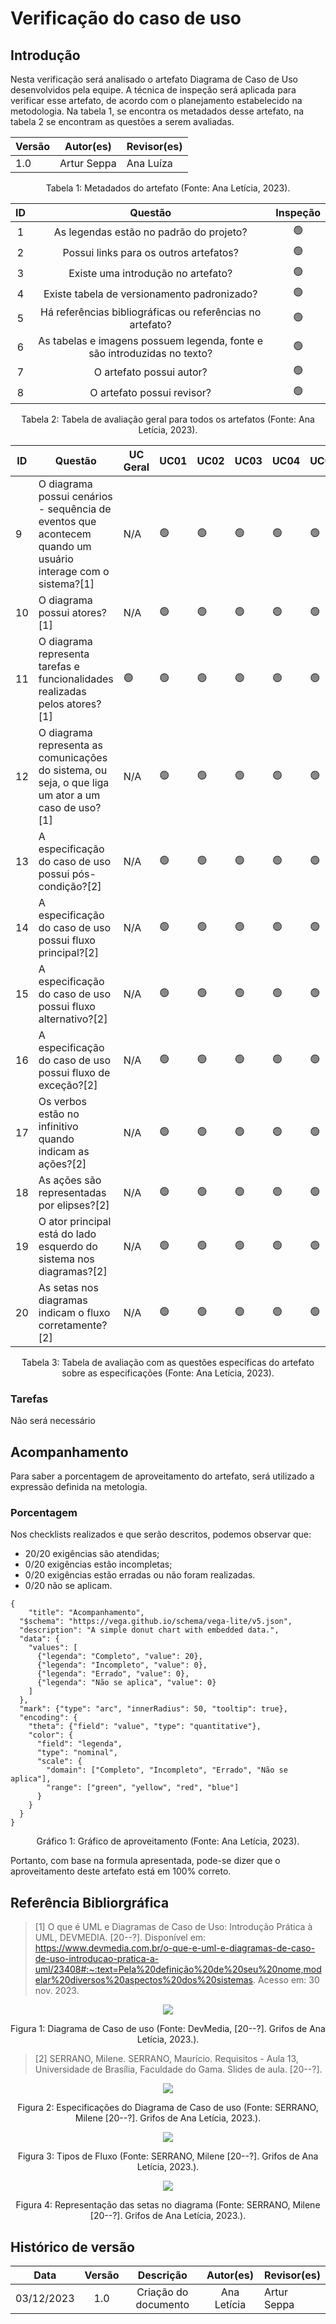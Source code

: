 # Verificação do caso de uso

## Introdução

Nesta verificação será analisado o artefato Diagrama de Caso de Uso desenvolvidos pela equipe. A técnica de inspeção será aplicada para verificar esse artefato, de acordo com o planejamento estabelecido na metodologia. Na tabela 1, se encontra os metadados desse artefato, na tabela 2 se encontram as questões a serem avaliadas.

<center>

| Versão | Autor(es)  | Revisor(es)  |
| ---------------- | ------ | -------- |
| 1.0              | Artur Seppa | Ana Luíza |

</center>

<div style="text-align: center">
<p> Tabela 1: Metadados do artefato (Fonte: Ana Letícia, 2023). </p>
</div>

| ID |                                 Questão                                 | Inspeção |
| :-: | :-----------------------------------------------------------------------: | :--------: |
| 1 |                 As legendas estão no padrão do projeto?                 |     🟢     |
| 2 |                  Possui links para os outros artefatos?                  |     🟢     |
| 3 |                   Existe uma introdução no artefato?                   |     🟢     |
| 4 |                Existe tabela de versionamento padronizado?                |     🟢     |
| 5 |      Há referências bibliográficas ou referências no artefato?      |     🟢     |
| 6 | As tabelas e imagens possuem legenda, fonte e são introduzidas no texto? |     🟢     |
| 7 |                         O artefato possui autor?                         |     🟢     |
| 8 |                        O artefato possui revisor?                        |     🟢     |

<div style="text-align: center">
<p> Tabela 2: Tabela de avaliação geral para todos os artefatos (Fonte: Ana Letícia, 2023). </p>
</div>

| ID | Questão                                                    | UC Geral | UC01 | UC02 | UC03 | UC04 | UC05 | UC06 | UC07 | UC08 | UC09 | 
| -- | ----------------------------------------------------------- | -------- | ---- | ---- | ---- | ---- | ---- | ---- | ---- | ---- | ---- | 
| 9  | O diagrama possui cenários - sequência de eventos que acontecem quando um usuário interage com o sistema?[1]   | N/A      | 🟢   | 🟢   | 🟢   | 🟢   | 🟢   | 🟢   |🟢   | 🟢   | 🟢   | 
| 10 | O diagrama possui atores?[1] | N/A      | 🟢   | 🟢   | 🟢   | 🟢   | 🟢   | 🟢   |🟢   | 🟢   | 🟢   | O que é UML e Diagramas de Caso de Uso: Introdução Prática à UML, DEVMEDIA. |
| 11 | O diagrama representa tarefas e funcionalidades realizadas pelos atores?[1] | 🟢       | 🟢   | 🟢   | 🟢   | 🟢   | 🟢   | 🟢   |🟢   | 🟢   | 🟢   | 
| 12 | O diagrama representa as comunicações do sistema, ou seja, o que liga um ator a um caso de uso?[1]    | N/A      | 🟢   | 🟢   | 🟢   | 🟢   | 🟢   | 🟢   |🟢   | 🟢   | 🟢   | 
| 13 | A especificação do caso de uso possui pós-condição?[2]    | N/A      | 🟢   | 🟢   | 🟢   | 🟢   | 🟢   | 🟢   |🟢   | 🟢   | 🟢   |
| 14 | A especificação do caso de uso possui fluxo principal?[2]    | N/A      | 🟢   | 🟢   | 🟢   | 🟢   | 🟢   | 🟢   |🟢   | 🟢   | 🟢   |
| 15 | A especificação do caso de uso possui fluxo alternativo?[2]  | N/A      | 🟢   | 🟢   | 🟢   | 🟢   | 🟢   | 🟢   |🟢   | 🟢   | 🟢   |
| 16 | A especificação do caso de uso possui fluxo de exceção?[2] | N/A      | 🟢   | 🟢   | 🟢   | 🟢   | 🟢   | 🟢   |🟢   | 🟢   | 🟢   |
| 17 | Os verbos estão no infinitivo quando indicam as ações?[2]                             | N/A      | 🟢   | 🟢   | 🟢   | 🟢   | 🟢   | 🟢   |🟢   | 🟢   | 🟢   |
| 18 | As ações são representadas por elipses?[2]                             | N/A      | 🟢   | 🟢   | 🟢   | 🟢   | 🟢   | 🟢   |🟢   | 🟢   | 🟢   |
| 19 | O ator principal está do lado esquerdo do sistema nos diagramas?[2]                             | N/A      | 🟢   | 🟢   | 🟢   | 🟢   | 🟢   | 🟢   |🟢   | 🟢   | 🟢   |
| 20 | As setas nos diagramas indicam o fluxo corretamente?[2]                             | N/A      | 🟢   | 🟢   | 🟢   | 🟢   | 🟢   | 🟢   |🟢   | 🟢   | 🟢   |
<div style="text-align: center">
<p> Tabela 3: Tabela de avaliação com as questões específicas do artefato sobre as especificações (Fonte: Ana Letícia, 2023). </p>
</div>


### Tarefas

Não será necessário

## Acompanhamento

Para saber a porcentagem de aproveitamento do artefato, será utilizado a expressão definida na metologia.

<center>

</center>

### Porcentagem

Nos checklists realizados e que serão descritos, podemos observar que:

- 20/20 exigências são atendidas;
- 0/20 exigências estão incompletas;
- 0/20 exigências estão erradas ou não foram realizadas.
- 0/20 não se aplicam.

```vegalite
{
    "title": "Acompanhamento",
  "$schema": "https://vega.github.io/schema/vega-lite/v5.json",
  "description": "A simple donut chart with embedded data.",
  "data": {
    "values": [
      {"legenda": "Completo", "value": 20},
      {"legenda": "Incompleto", "value": 0},
      {"legenda": "Errado", "value": 0},
      {"legenda": "Não se aplica", "value": 0}
    ]
  },
  "mark": {"type": "arc", "innerRadius": 50, "tooltip": true},
  "encoding": {
    "theta": {"field": "value", "type": "quantitative"},
    "color": {
      "field": "legenda",
      "type": "nominal",
      "scale": {
        "domain": ["Completo", "Incompleto", "Errado", "Não se aplica"],
        "range": ["green", "yellow", "red", "blue"]
      }
    }
  }
}
```

<div style="text-align: center">
<p> Gráfico 1: Gráfico de aproveitamento (Fonte: Ana Letícia, 2023). </p>
</div>

Portanto, com base na formula apresentada, pode-se dizer que o aproveitamento deste artefato está em 100% correto.

</center>

## Referência Bibliorgráfica

>[1] O que é UML e Diagramas de Caso de Uso: Introdução Prática à UML, DEVMEDIA. [20--?]. Disponível em: <https://www.devmedia.com.br/o-que-e-uml-e-diagramas-de-caso-de-uso-introducao-pratica-a-uml/23408#:~:text=Pela%20definição%20de%20seu%20nome,modelar%20diversos%20aspectos%20dos%20sistemas>. Acesso em: 30 nov. 2023.

<div style="text-align: center;">
  <img src="../../../images/verificacao-casouso/caso_uso1.png" style="max-width: 100%; height: auto;">
  
  <p> Figura 1: Diagrama de Caso de uso (Fonte: DevMedia, [20--?]. Grifos de Ana Letícia, 2023.). </p>
</div>

>[2] SERRANO, Milene. SERRANO, Maurício. Requisitos - Aula 13, Universidade de Brasília, Faculdade do Gama. Slides de aula. [20--?].

<div style="text-align: center;">
  <img src="../../../images/verificacao-casouso/caso_uso2.png" style="max-width: 100%; height: auto;">
  
  <p> Figura 2: Especificações do Diagrama de Caso de uso (Fonte: SERRANO, Milene [20--?]. Grifos de Ana Letícia, 2023.). </p>
</div>

<div style="text-align: center;">
  <img src="../../../images/verificacao-casouso/caso_uso3.png" style="max-width: 100%; height: auto;">
  
  <p> Figura 3: Tipos de Fluxo (Fonte: SERRANO, Milene [20--?]. Grifos de Ana Letícia, 2023.). </p>
</div>

<div style="text-align: center;">
  <img src="../../../images/verificacao-casouso/caso_uso4.png" style="max-width: 100%; height: auto;">
  
  <p> Figura 4: Representação das setas no diagrama (Fonte: SERRANO, Milene [20--?]. Grifos de Ana Letícia, 2023.). </p>
</div>

## Histórico de versão

|    Data    | Versão |      Descrição      | Autor(es) | Revisor(es)
| :--------: | :-----: | :--------------------: | :-------: | ----------- |
| 03/12/2023 |   1.0   | Criação do documento |   Ana Letícia   | Artur Seppa |
